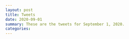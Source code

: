 ```yaml
---
layout: post
title: Tweets
date: 2020-09-01
summary: These are the tweets for September 1, 2020.
categories:
---
```


